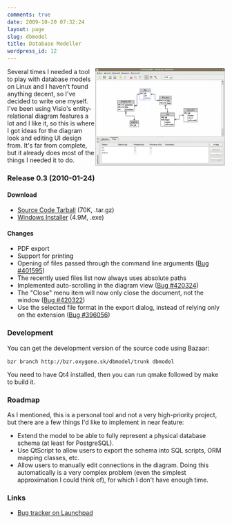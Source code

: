 ```yaml
---
comments: true
date: 2009-10-20 07:32:24
layout: page
slug: dbmodel
title: Database Modeller
wordpress_id: 12
---
```


<div style="float:right">
<a href="/uploads/dbmodel2.png"><img src="/uploads/dbmodel2-300x225.png" /></a>
</div>

Several times I needed a tool to play with database models on Linux and I haven't found anything decent, so I've decided to write one myself. I've been using Visio's entity-relational diagram features a lot and I like it, so this is where I got ideas for the diagram look and editing UI design from. It's far from complete, but it already does most of the things I needed it to do.


### Release 0.3 (2010-01-24)

#### Download
	
  * [Source Code Tarball](http://launchpad.net/dbmodel/trunk/0.3/+download/dbmodel-0.3.tar.gz) (70K, .tar.gz)
  * [Windows Installer](http://launchpad.net/dbmodel/trunk/0.3/+download/dbmodel-setup-0.3.exe) (4.9M, .exe)

#### Changes

  * PDF export
  * Support for printing
  * Opening of files passed through the command line arguments ([Bug #401595](https://bugs.launchpad.net/dbmodel/+bug/))
  * The recently used files list now always uses absolute paths
  * Implemented auto-scrolling in the diagram view ([Bug #420324](https://bugs.launchpad.net/dbmodel/+bug/420324))
  * The "Close" menu item will now only close the document, not the window ([Bug #420322](https://bugs.launchpad.net/dbmodel/+bug/420322))
  * Use the selected file format in the export dialog, instead of relying only on the extension ([Bug #396056](https://bugs.launchpad.net/dbmodel/+bug/396056))

### Development

You can get the development version of the source code using Bazaar:
    
    bzr branch http://bzr.oxygene.sk/dbmodel/trunk dbmodel

You need to have Qt4 installed, then you can run qmake followed by make to build it.

### Roadmap

As I mentioned, this is a personal tool and not a very high-priority project, but there are a few things I'd like to implement in near feature:
	
  * Extend the model to be able to fully represent a physical database schema (at least for PostgreSQL).
  * Use QtScript to allow users to export the schema into SQL scripts, ORM mapping classes, etc.
  * Allow users to manually edit connections in the diagram. Doing this automatically is a very complex problem (even the simplest approximation I could think of), for which I don't have enough time.

### Links
	
  * [Bug tracker on Launchpad](https://bugs.launchpad.net/dbmodel)



